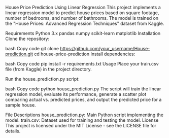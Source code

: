 House Price Prediction Using Linear Regression
This project implements a linear regression model to predict house prices based on square footage, number of bedrooms, and number of bathrooms. The model is trained on the "House Prices: Advanced Regression Techniques" dataset from Kaggle.

Requirements
Python 3.x
pandas
numpy
scikit-learn
matplotlib
Installation
Clone the repository:

bash
Copy code
git clone https://github.com/your_username/House-prediction.git
cd house-price-prediction
Install dependencies:

bash
Copy code
pip install -r requirements.txt
Usage
Place your train.csv file (from Kaggle) in the project directory.

Run the house_prediction.py script:

bash
Copy code
python house_prediction.py
The script will train the linear regression model, evaluate its performance, generate a scatter plot comparing actual vs. predicted prices, and output the predicted price for a sample house.

File Descriptions
house_prediction.py: Main Python script implementing the model.
train.csv: Dataset used for training and testing the model.
License
This project is licensed under the MIT License - see the LICENSE file for details.


